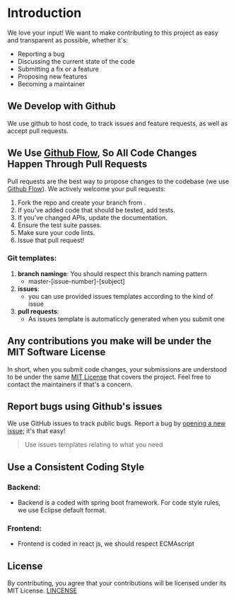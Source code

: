 # Introduction
We love your input! We want to make contributing to this project as easy and transparent as possible, whether it's:

- Reporting a bug
- Discussing the current state of the code
- Submitting a fix or a feature
- Proposing new features
- Becoming a maintainer

## We Develop with Github
We use github to host code, to track issues and feature requests, as well as accept pull requests.

## We Use [Github Flow](https://guides.github.com/introduction/flow/index.html), So All Code Changes Happen Through Pull Requests
Pull requests are the best way to propose changes to the codebase (we use [Github Flow](https://guides.github.com/introduction/flow/index.html)). We actively welcome your pull requests:

1. Fork the repo and create your branch from .
2. If you've added code that should be tested, add tests.
3. If you've changed APIs, update the documentation.
4. Ensure the test suite passes.
5. Make sure your code lints.
6. Issue that pull request!

### Git templates:
1. **branch naminge**: You should respect this branch naming pattern
    - master-[issue-number]-[subject]
2. **issues**:
    - you can use provided issues templates according to the kind of issue
3. **pull requests**:
    - As issues template is automaticcly generated when you submit one

## Any contributions you make will be under the MIT Software License
In short, when you submit code changes, your submissions are understood to be under the same [MIT License](LICENSE.md) that covers the project. Feel free to contact the maintainers if that's a concern.

## Report bugs using Github's issues
We use GitHub issues to track public bugs. Report a bug by [opening a new issue](https://github.com/tolstoyfafa/assos_suite/issues/new); it's that easy!
> Use issues templates relating to what you need
>
## Use a Consistent Coding Style
### Backend:
- Backend is a coded with spring boot framework. For code style rules, we use Eclipse default format.
### Frontend:
- Frontend is coded in react js, we should respect ECMAscript 

## License
By contributing, you agree that your contributions will be licensed under its MIT License.
[LINCENSE](LICENSE.md)

